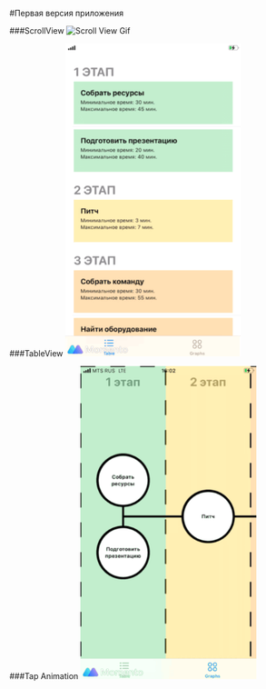 
#Первая версия приложения 

###ScrollView
<img src="gifs/scrollView.GIF" alt="Scroll View Gif" width="310" height="551">

###TableView
<img src="gifs/tableView.GIF" alt="Table View Gif" width="310" height="551">

###Tap Animation
<img src="gifs/tapAnimation.GIF" alt="Tap Animation Gif" width="310" height="551">
